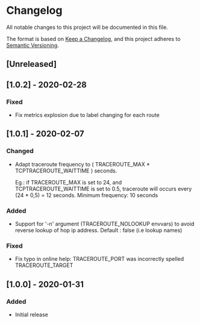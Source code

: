 # Changelog

All notable changes to this project will be documented in this file.

The format is based on [Keep a Changelog](https://keepachangelog.com/en/1.0.0/),
and this project adheres to [Semantic Versioning](https://semver.org/spec/v2.0.0.html).

## [Unreleased]

## [1.0.2] - 2020-02-28

### Fixed

- Fix metrics explosion due to label changing for each route

## [1.0.1] - 2020-02-07

### Changed

- Adapt traceroute frequency to ( TRACEROUTE_MAX * TCPTRACEROUTE_WAITTIME ) seconds.

  Eg.: if TRACEROUTE_MAX is set to 24, and TCPTRACEROUTE_WAITTIME is set to 0.5,
  traceroute will occurs every (24 * 0,5) = 12 seconds.
  Minimum frequency: 10 seconds

### Added

- Support for '-n' argument (TRACEROUTE_NOLOOKUP envvars) to avoid reverse lookup of hop ip address. Default : false (i.e lookup names)

### Fixed

- Fix typo in online help: TRACEROUTE_PORT was incorrectly spelled TRACEROUTE_TARGET

## [1.0.0] - 2020-01-31

### Added

- Initial release
